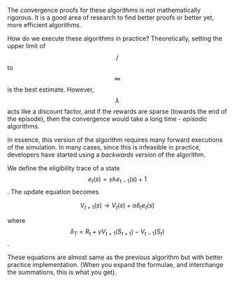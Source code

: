 The convergence proofs for these algorithms is not mathematically rigorous. It is a good area of research to find better proofs or better yet, more efficient algorithms.

How do we execute these algorithms in practice? Theoretically, setting the upper limit of $$j$$ to $$\infty$$ is the best estimate. However, $$\lambda$$ acts like a discount factor, and if the rewards are sparse (towards the end of the episode), then the convergence would take a long time - *episodic* algorithms. 

In essence, this version of the algorithm requires many forward executions of the simulation. In many cases, since this is infeasible in practice, developers have started using a *backwards version* of the algorithm. 

We define the eligibility trace of a state $$e_t(s) = \gamma \lambda e_{t - 1}(s) + 1$$. The update equation becomes

$$
 V_{t + 1}(s) \to V_t(s) + \alpha \delta_t e_t(s)
$$

where $$\delta_T = R_t + \gamma V_{t + 1} (S_{t + 1}) - V_{t - 1}(S_t)$$. 

These equations are almost same as the previous algorithm but with better practice implementation. (When you expand the formulae, and interchange the summations, this is what you get).


